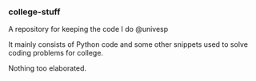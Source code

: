 ### college-stuff
A repository for keeping the code I do @univesp

It mainly consists of Python code and some other snippets used to solve coding problems for college. 

Nothing too elaborated.
